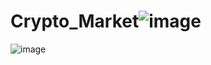 # Crypto_Market![image](https://github.com/user-attachments/assets/1478a19a-3971-44c9-9167-af1749ca4039)
![image](https://github.com/user-attachments/assets/4b99b05a-4197-4416-a944-a4d7eebf2336)

